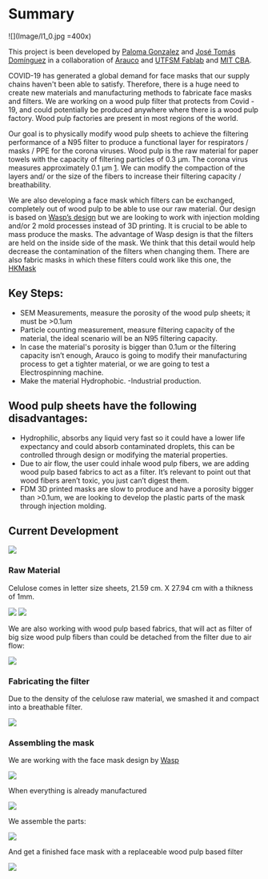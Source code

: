 # Summary

![](Image/l1_0.jpg =400x)

This project is been developed by [Paloma Gonzalez](http://palomagr.mit.edu/) and [José Tomás Domínguez](https://github.com/josetomas) in a collaboration of [Arauco](https://www.arauco.cl/) and [UTFSM Fablab](https://www.fablabs.io/labs/fablabutfsm) and [MIT CBA](http://cba.mit.edu/). 

COVID-19 has generated a global demand for face masks that our supply chains haven't been able to satisfy. Therefore, there is a huge need to create new materials and manufacturing methods to fabricate face masks and filters.  We are working on a wood pulp filter that protects from Covid - 19, and  could potentially be produced anywhere where there is a wood pulp factory. Wood pulp factories are present in most regions of the world.

Our goal is to physically modify wood pulp sheets to achieve the filtering performance of a N95 filter to produce a functional layer for respirators / masks / PPE for the corona viruses. Wood pulp is the raw material for paper towels with the capacity of filtering particles of 0.3 μm. The corona virus measures approximately 0.1 μm [1](https://smartairfilters.com/en/blog/paper-towel-effective-against-viruses-diy-mask/). We can modify the compaction of the layers and/ or the size of the fibers to increase their filtering capacity / breathability. 

We are also developing a face mask which filters can be exchanged, completely out of wood pulp to be able to use our raw material. Our design is based on [Wasp’s design](https://www.3dwasp.com/en/3d-printed-mask-from-3d-scanning/) but we are looking to work with injection molding and/or 2 mold processes instead of 3D printing. It is crucial to be able to mass produce the masks. The advantage of Wasp design is that the filters are held on the inside side of the mask. We think that this detail would help decrease the contamination of the filters when changing them. There are also fabric masks in which these filters could work like this one, the [HKMask](https://diymask.site/) 

## Key Steps: 
- SEM Measurements, measure the porosity of the wood pulp sheets; it must be >0.1um
- Particle counting measurement, measure filtering capacity of the material, the ideal scenario will be an N95 filtering capacity. 
- In case the material's porosity is bigger than 0.1um or the filtering capacity isn’t enough,  Arauco is going to modify their manufacturing process to get a tighter material, or we are going to test a Electrospinning machine. 
- Make the material Hydrophobic. 
-Industrial production.


## Wood pulp sheets have the following disadvantages:
- Hydrophilic, absorbs any liquid very fast so it could have a lower life expectancy and could absorb contaminated droplets, this can be controlled through design or modifying the material properties. 
- Due to air flow, the user could inhale wood pulp fibers, we are adding wood pulp based fabrics to act as a filter. It’s relevant to point out that wood fibers aren’t toxic, you just can’t digest them. 
- FDM 3D printed masks are slow to produce and have a porosity bigger than >0.1um, we are looking to develop the plastic parts of the mask through injection molding. 

## Current Development

![](Image/l5_0.jpg)

### Raw Material

Celulose comes in letter size sheets, 21.59 cm. X 27.94 cm with a thikness of 1mm.

![](Image/l2_1.jpg)
![](Image/l2_0.jpeg)

We are also working with wood pulp based fabrics, that will act as filter of big size wood pulp fibers than could be detached from the filter due to air flow: 

![](Image/l2_2.jpg)

### Fabricating the filter

Due to the density of the celulose raw material, we smashed it and compact into a breathable filter. 

![](Image/l1_2.jpg)

### Assembling the mask

We are working with the face mask design by [Wasp](https://www.3dwasp.com/en/3d-printed-mask-from-3d-scanning/)

![](Image/l3_1.jpg)

When everything is already manufactured

![](Image/l1_1.jpg)

We assemble the parts: 

![](Image/l3_2.jpg)

And get a finished face mask with a replaceable wood pulp based filter

![](Image/l1_3.jpg)

